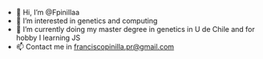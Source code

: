 - 👋 Hi, I’m @Fpinillaa
- 👀 I’m interested in genetics and computing
- 🌱 I’m currently doing my master degree in genetics in U de Chile and for hobby I learning JS
- 📫 Contact me in franciscopinilla.pr@gmail.com

<!---
Fpinillaa/Fpinillaa is a ✨ special ✨ repository because its `README.md` (this file) appears on your GitHub profile.
You can click the Preview link to take a look at your changes.
--->
